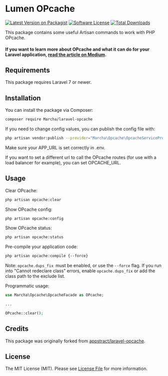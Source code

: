 # Lumen OPcache

[![Latest Version on Packagist](https://img.shields.io/packagist/v/Marcha/lumen-opcache.svg?style=flat-square)](https://packagist.org/packages/Marcha/lumen-opcache)
[![Software License](https://img.shields.io/badge/license-MIT-brightgreen.svg?style=flat-square)](LICENSE.md)
[![Total Downloads](https://img.shields.io/packagist/dt/Marcha/lumen-opcache.svg?style=flat-square)](https://packagist.org/packages/Marcha/lumen-opcache)

This package contains some useful Artisan commands to work with PHP OPcache.

#### If you want to learn more about OPcache and what it can do for your Laravel application, [read the article on Medium](https://medium.com/Marcha/make-your-laravel-app-fly-with-php-opcache-9948db2a5f93#.bjrpj4h1c).

## Requirements
This package requires Laravel 7 or newer.

## Installation

You can install the package via Composer:

``` bash
composer require Marcha/laravel-opcache
```

If you need to change config values, you can publish the config file with:

```bash
php artisan vendor:publish --provider="Marcha\Opcache\OpcacheServiceProvider" --tag="config"
```

Make sure your APP_URL is set correctly in .env.

If you want to set a different url to call the OPcache routes (for use with a load balancer for example),
you can set OPCACHE_URL.

## Usage

Clear OPcache:
``` bash
php artisan opcache:clear
```

Show OPcache config:
``` bash
php artisan opcache:config
```

Show OPcache status:
``` bash
php artisan opcache:status
```

Pre-compile your application code:
``` bash
php artisan opcache:compile {--force}
```
Note: `opcache.dups_fix `must be enabled, or use the `--force` flag.
If you run into "Cannot redeclare class" errors, enable `opcache.dups_fix` or add the class path to the exclude list.

Programmatic usage:

```php
use Marcha\Opcache\OpcacheFacade as OPcache;

...

OPcache::clear();
```

## Credits
This package was originally forked from [appstract/laravel-opcache](https://github.com/appstract/laravel-opcache).
## License

The MIT License (MIT). Please see [License File](LICENSE.md) for more information.
